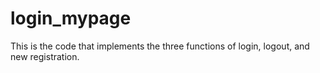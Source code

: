 # login_mypage
This is the code that implements the three functions of login, logout, and new registration.
